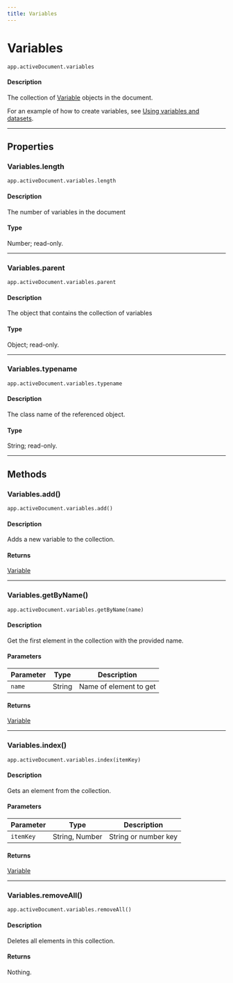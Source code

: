```yaml
---
title: Variables
---
```

# Variables

`app.activeDocument.variables`

#### Description

The collection of [Variable](.././Variable) objects in the document.

For an example of how to create variables, see [Using variables and datasets](Dataset.md#using-variables-and-datasets).

---

## Properties

### Variables.length

`app.activeDocument.variables.length`

#### Description

The number of variables in the document

#### Type

Number; read-only.

---

### Variables.parent

`app.activeDocument.variables.parent`

#### Description

The object that contains the collection of variables

#### Type

Object; read-only.

---

### Variables.typename

`app.activeDocument.variables.typename`

#### Description

The class name of the referenced object.

#### Type

String; read-only.

---

## Methods

### Variables.add()

`app.activeDocument.variables.add()`

#### Description

Adds a new variable to the collection.

#### Returns

[Variable](.././Variable)

---

### Variables.getByName()

`app.activeDocument.variables.getByName(name)`

#### Description

Get the first element in the collection with the provided name.

#### Parameters

| Parameter |  Type  |      Description       |
| --------- | ------ | ---------------------- |
| `name`    | String | Name of element to get |

#### Returns

[Variable](.././Variable)

---

### Variables.index()

`app.activeDocument.variables.index(itemKey)`

#### Description

Gets an element from the collection.

#### Parameters

| Parameter |      Type      |     Description      |
| --------- | -------------- | -------------------- |
| `itemKey` | String, Number | String or number key |

#### Returns

[Variable](.././Variable)

---

### Variables.removeAll()

`app.activeDocument.variables.removeAll()`

#### Description

Deletes all elements in this collection.

#### Returns

Nothing.
